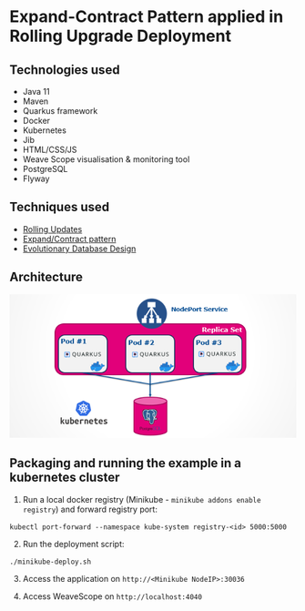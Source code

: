# Expand-Contract Pattern applied in Rolling Upgrade Deployment

## Technologies used

* Java 11
* Maven
* Quarkus framework
* Docker
* Kubernetes
* Jib
* HTML/CSS/JS
* Weave Scope visualisation & monitoring tool
* PostgreSQL
* Flyway 

## Techniques used

* [Rolling Updates](https://en.wikipedia.org/wiki/Rolling_release)
* [Expand/Contract pattern](https://martinfowler.com/bliki/ParallelChange.html)
* [Evolutionary Database Design](https://databaserefactoring.com/index.html)


## Architecture

![Application Architecture](./images/architecture.PNG)

## Packaging and running the example in a kubernetes cluster

1. Run a local docker registry (Minikube - `minikube addons enable registry`) and forward registry port:
```
kubectl port-forward --namespace kube-system registry-<id> 5000:5000
```
2. Run the deployment script:
```
./minikube-deploy.sh
```

3. Access the application on `http://<Minikube NodeIP>:30036`

4. Access WeaveScope on `http://localhost:4040`
